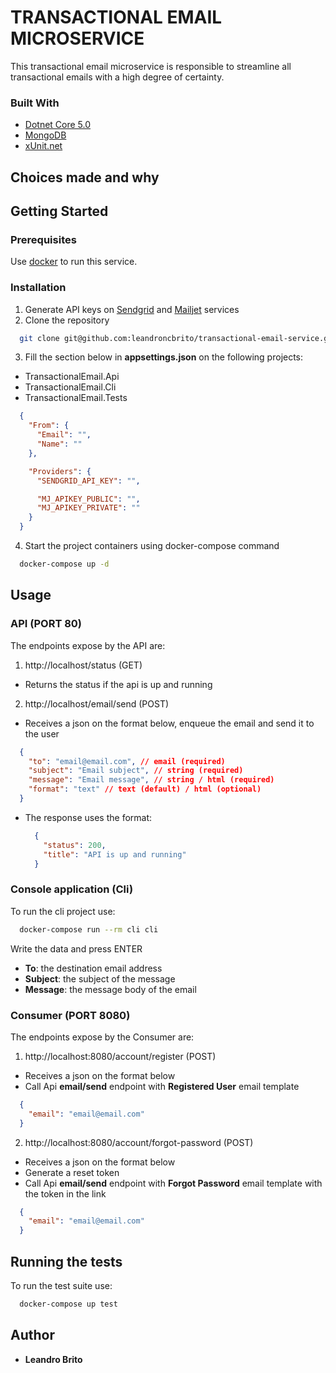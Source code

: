 # TRANSACTIONAL EMAIL MICROSERVICE

This transactional email microservice is responsible to streamline all transactional emails with a high degree of certainty.

### Built With
* [Dotnet Core 5.0](https://dotnet.microsoft.com/)
* [MongoDB](https://www.mongodb.com/)
* [xUnit.net](https://xunit.net/)

## Choices made and why



## Getting Started

### Prerequisites
Use [docker](https://docs.docker.com/get-docker/) to run this service.

### Installation
1. Generate API keys on [Sendgrid](https://sendgrid.com/) and [Mailjet](https://www.mailjet.com/) services
2. Clone the repository
  ```sh
    git clone git@github.com:leandroncbrito/transactional-email-service.git
  ```
3. Fill the section below in **appsettings.json** on the following projects:
  * TransactionalEmail.Api
  * TransactionalEmail.Cli
  * TransactionalEmail.Tests

  ```json
    {
      "From": {
        "Email": "",
        "Name": ""
      },

      "Providers": {
        "SENDGRID_API_KEY": "",

        "MJ_APIKEY_PUBLIC": "",
        "MJ_APIKEY_PRIVATE": ""
      }
    }
  ```

4. Start the project containers using docker-compose command
  ```bash
    docker-compose up -d
  ```

## Usage

### API (PORT 80)

The endpoints expose by the API are:
1. http://localhost/status (GET)
  - Returns the status if the api is up and running

2. http://localhost/email/send (POST)
  - Receives a json on the format below, enqueue the email and send it to the user

  ```json
    {
      "to": "email@email.com", // email (required)
      "subject": "Email subject", // string (required)
      "message": "Email message", // string / html (required)
      "format": "text" // text (default) / html (optional)
    }
  ```

- The response uses the format:
  ```json
    {
      "status": 200,
      "title": "API is up and running"
    }
  ```

### Console application (Cli)

To run the cli project use:
  ```bash
    docker-compose run --rm cli cli
  ```
Write the data and press ENTER
  - **To**: the destination email address
  - **Subject**: the subject of the message
  - **Message**: the message body of the email

### Consumer (PORT 8080)

The endpoints expose by the Consumer are:
1. http://localhost:8080/account/register (POST)
  - Receives a json on the format below
  - Call Api **email/send** endpoint with **Registered User** email template

  ```json
    {
      "email": "email@email.com"
    }
  ```

2. http://localhost:8080/account/forgot-password (POST)
  - Receives a json on the format below
  - Generate a reset token
  - Call Api **email/send** endpoint with **Forgot Password** email template with the token in the link

  ```json
    {
      "email": "email@email.com"
    }
  ```

## Running the tests

To run the test suite use:
```bash
  docker-compose up test
```

## Author
  - **Leandro Brito**

